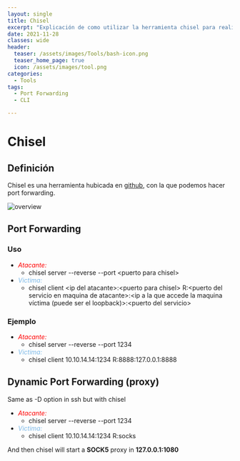 ```yaml
---
layout: single
title: Chisel
excerpt: "Explicación de como utilizar la herramienta chisel para realizar port forwarding."
date: 2021-11-28
classes: wide
header:
  teaser: /assets/images/Tools/bash-icon.png
  teaser_home_page: true
  icon: /assets/images/tool.png
categories:
  - Tools
tags:
  - Port Forwarding
  - CLI

---
```



# Chisel
## Definición
Chisel es una herramienta hubicada en [github](https://github.com/jpillora/chisel), con la que podemos hacer port forwarding.

![overview](https://camo.githubusercontent.com/6209fb99bc6edcb2341900468f78b09f03d0be74e03b48e49beb87c52b55362c/68747470733a2f2f646f63732e676f6f676c652e636f6d2f64726177696e67732f642f317035335657787a474e667938726a722d6d5738707669734a6d686b6f4c6c383276416763744f5f366631772f7075623f773d39363026683d373230)

## Port Forwarding
### Uso

  * <span style="color:red">*Atacante:*</span>
    * chisel server --reverse --port \<puerto para chisel\>
  * <span style="color:#7cb9e8">*Victima:*</span>
    * chisel client \<ip del atacante\>:\<puerto para chisel\> R:\<puerto del servicio en maquina de atacante\>:\<ip a la que accede la maquina víctima (puede ser el loopback)\>:\<puerto del servicio\>

### Ejemplo

* <span style="color:red">*Atacante:*</span>
    * chisel server --reverse --port 1234
* <span style="color:#7cb9e8">*Victima:*</span>
    * chisel client 10.10.14.14:1234 R:8888:127.0.0.1:8888

## Dynamic Port Forwarding (proxy)
Same as -D option in ssh but with chisel

* <span style="color:red">*Atacante:*</span>
    * chisel server --reverse --port 1234
* <span style="color:#7cb9e8">*Victima:*</span>
    * chisel client 10.10.14.14:1234 R:socks

And then chisel will start a **SOCK5** proxy in **127.0.0.1:1080**
